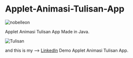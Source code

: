 # Applet-Animasi-Tulisan-App

<p align="left"> <img src="https://komarev.com/ghpvc/?username=Nobelleon&label=Profile%20views&color=0e75b6&style=flat" alt="nobelleon" /> </p>

Applet Animasi Tulisan App Made in Java.

![Tulisan](https://github.com/nobelleon/Applet-Animasi-Tulisan-App/assets/76748114/7e0e127d-ea11-4877-b4dd-cdd1ba61de95)

and this is my --> [LinkedIn](https://www.linkedin.com/feed/update/urn:li:activity:6701461578996436992/?originTrackingId=KTXNeVGgTASyjpLnFxp6%2Fw%3D%3D) Demo Applet Animasi Tulisan App.


